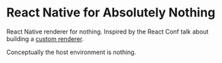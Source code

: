 # React Native for Absolutely Nothing

React Native renderer for nothing. Inspired by the React Conf talk about building a [custom renderer](https://www.youtube.com/watch?v=CGpMlWVcHok). 

Conceptually the host environment is nothing.
